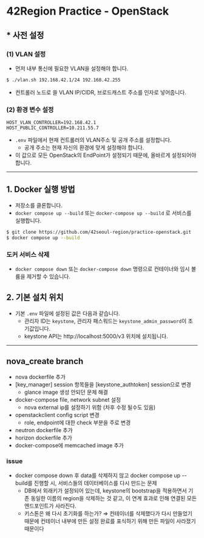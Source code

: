 # 42Region Practice - OpenStack

## * 사전 설정
### (1) VLAN 설정
- 먼저 내부 통신에 필요한 VLAN을 설정해야 합니다.
```bash
$ ./vlan.sh 192.168.42.1/24 192.168.42.255
```
- 컨트롤러 노드로 쓸 VLAN IP/CIDR, 브로드캐스트 주소를 인자로 넣어줍니다.
### (2) 환경 변수 설정
```
HOST_VLAN_CONTROLLER=192.168.42.1
HOST_PUBLIC_CONTROLLER=10.211.55.7
```
- `.env` 파일에서 현재 컨트롤러의 VLAN주소 및 공개 주소를 설정합니다.
  - 공개 주소는 현재 자신의 환경에 맞게 설정해야 합니다.
- 이 값으로 모든 OpenStack의 EndPoint가 설정되기 때문에, 올바르게 설정되어야 합니다.

---

## 1. Docker 실행 방법
- 저장소를 클론합니다.
- `docker compose up --build` 또는 `docker-compose up --build` 로 서비스를 실행합니다.
```bash
$ git clone https://github.com/42seoul-region/practice-openstack.git
$ docker compose up --build
```

### 도커 서비스 삭제
- `docker compose down` 또는 `docker-compose down` 명령으로 컨테이너와 임시 볼륨을 제거할 수 있습니다.

## 2. 기본 설치 위치
- 기본 `.env` 파일에 설정된 값은 다음과 같습니다.
  - 관리자 ID는 `keystone`, 관리자 패스워드는 `keystone_admin_password`이 초기값입니다.
  - keystone API는 http://localhost:5000/v3 위치에 설치됩니다.

-----------------------------------------------------------------------------------------------

## nova_create branch
- nova dockerfile 추가
- [key_manager] session 항목들을 [keystone_authtoken] session으로 변경
  - glance image 생성 안되던 문제 해결
- docker-compose file, network subnet 설정
  - nova external ip를 설정하기 위함 (차후 수정 될수도 있음)
- openstackclient config script 변경
  - role, endpoint에 대한 check 부분을 주로 변경
- neutron dockerfile 추가
- horizon dockerfile 추가
- docker-compose에 memcached image 추가

### issue
- docker compose down 후 data를 삭제하지 않고 docker compose up --build를 진행할 시,
  서비스들의 데이터베이스를 다시 만드는 문제
  - DB에서 외래키가 설정되어 있는데, keystone의 bootstrap을 적용하면서 기존 동일한 이름의 region을 삭제하는 것 같고,
    이 연계 효과로 인해 연결된 모든 엔드포인트가 사라진다.
  - 키스톤은 왜 다시 초기화를 하는가?
    ⇒ 컨테이너를 삭제했다가 다시 만들었기 때문에 컨테이너 내부에 만든 설정 완료를 표식하기 위해 만든 파일이 사라졌기 때문이다
